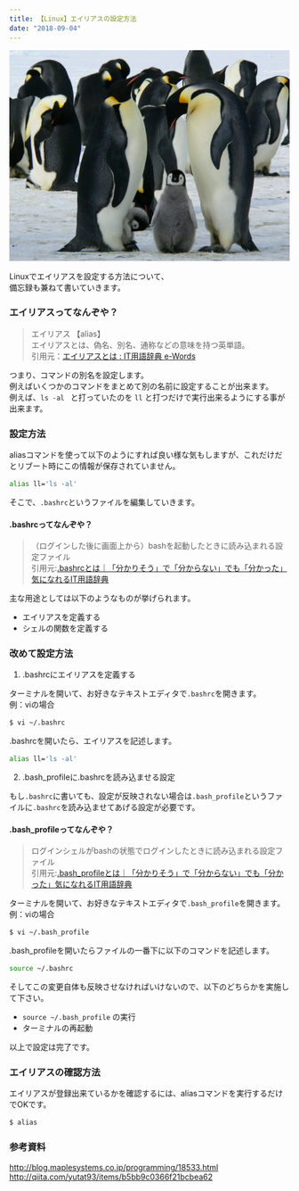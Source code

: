 ```yaml
---
title: 【Linux】エイリアスの設定方法
date: "2018-09-04"
---
```


![Penguins](./penguins.jpg)  

Linuxでエイリアスを設定する方法について、  
備忘録も兼ねて書いていきます。

### エイリアスってなんぞや？
> エイリアス 【alias】  
> エイリアスとは、偽名、別名、通称などの意味を持つ英単語。  
> 引用元：[エイリアスとは : IT用語辞典 e-Words](http://e-words.jp/w/%E3%82%A8%E3%82%A4%E3%83%AA%E3%82%A2%E3%82%B9.html)

つまり、コマンドの別名を設定します。  
例えばいくつかのコマンドをまとめて別の名前に設定することが出来ます。  
例えば、``ls -al `` と打っていたのを ``ll`` と打つだけで実行出来るようにする事が出来ます。

### 設定方法
aliasコマンドを使って以下のようにすれば良い様な気もしますが、これだけだとリブート時にこの情報が保存されていません。  

```bash
alias ll='ls -al'
```

そこで、``.bashrc``というファイルを編集していきます。

#### .bashrcってなんぞや？
> （ログインした後に画面上から）bashを起動したときに読み込まれる設定ファイル  
> 引用元:[.bashrcとは｜「分かりそう」で「分からない」でも「分かった」気になれるIT用語辞典](https://wa3.i-3-i.info/word13649.html)

主な用途としては以下のようなものが挙げられます。

* エイリアスを定義する  
* シェルの関数を定義する  

### 改めて設定方法

1. .bashrcにエイリアスを定義する

ターミナルを開いて、お好きなテキストエディタで``.bashrc``を開きます。  
例：viの場合  

```bash
$ vi ~/.bashrc
```

.bashrcを開いたら、エイリアスを記述します。

```bash
alias ll='ls -al'
```

2. .bash_profileに.bashrcを読み込ませる設定

もし``.bashrc``に書いても、設定が反映されない場合は``.bash_profile``というファイルに``.bashrc``を読み込ませてあげる設定が必要です。

#### .bash_profileってなんぞや？
> ログインシェルがbashの状態でログインしたときに読み込まれる設定ファイル  
> 引用元:[.bash_profileとは｜「分かりそう」で「分からない」でも「分かった」気になれるIT用語辞典](https://wa3.i-3-i.info/word13650.html)

ターミナルを開いて、お好きなテキストエディタで``.bash_profile``を開きます。  
例：viの場合  

```bash
$ vi ~/.bash_profile
```

.bash_profileを開いたらファイルの一番下に以下のコマンドを記述します。

```bash
source ~/.bashrc
```

そしてこの変更自体も反映させなければいけないので、以下のどちらかを実施して下さい。  

* ``source ~/.bash_profile`` の実行
* ターミナルの再起動

以上で設定は完了です。  

### エイリアスの確認方法
エイリアスが登録出来ているかを確認するには、aliasコマンドを実行するだけでOKです。

```bash
$ alias
```

### 参考資料
<http://blog.maplesystems.co.jp/programming/18533.html>
<http://qiita.com/yutat93/items/b5bb9c0366f21bcbea62>
